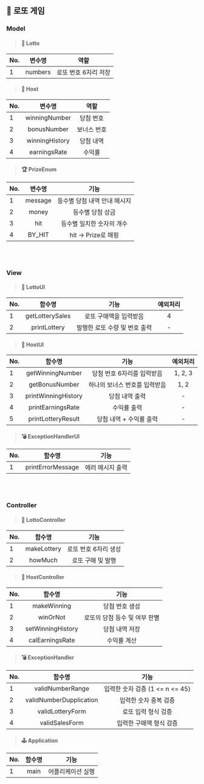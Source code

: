 ## 🎱 로또 게임


### Model

>#### 🎰 Lotto
| No. |   변수명   |      역할      |
|-----|:-------:|:------------:|
| 1   | numbers | 로또 번호 6자리 저장 |       

>#### 🏦 Host
| No. |      변수명       |  역할   |   
|-----|:--------------:|:-----:|
| 1   | winningNumber  | 당첨 번호 |
| 2   |bonusNumber|보너스 번호|
| 3   | winningHistory | 당첨 내역 |
| 4   |  earningsRate  |  수익률  |

>#### 🏆 PrizeEnum
| No. |   변수명   |        기능        | 
|-----|:-------:|:----------------:|
| 1   | message | 등수별 당첨 내역 안내 메시지 |
| 2   |  money  |    등수별 당첨 상금     |  
|3| hit|  등수별 일치한 숫자의 개수  |
|4|BY_HIT| hit -> Prize로 매핑 |



<br/></br>



### View

> #### 🎰 LottoUI
| No. |       함수명       |        기능         | 예외처리 |
|-----|:---------------:|:-----------------:|:----:|
| 1   | getLotterySales | 로또 구매액을 입력받음 |  4   |
| 2   |  printLottery   | 발행한 로또 수량 및 번호 출력 |  -   |


>#### 🏦 HostUI
| No. |         함수명         |       기능       |  예외처리   |
|-----|:-------------------:|:--------------:|:-------:|
| 1   |  getWinningNumber   | 당첨 번호 6자리를 입력받음  | 1, 2, 3 |
| 2   |   getBonusNumber    | 하나의 보너스 번호를 입력받음 |  1, 2   | 
| 3   | printWinningHistory |    당첨 내역 출력    |    -    |
| 4   |  printEarningsRate  |     수익률 출력     |    -    |
| 5   | printLotteryResult  | 당첨 내역 + 수익률 출력 |    -    |

>#### 💣 ExceptionHandlerUI
| No. |        함수명        |            기능            |
|-----|:-----------------:|:------------------------:|
| 1   | printErrorMessage | 에러 메시지 출력 |

<br/></br>

### Controller

>#### 🎰 LottoController
| No. |     함수명     |      기능      |
|-----|:-----------:|:------------:|
| 1   | makeLottery | 로또 번호 6자리 생성 |
| 2   |   howMuch   |  로또 구매 및 발행  |    

>#### 🏦 HostController
| No. |        함수명        |        기능         |  
|-----|:-----------------:|:-----------------:|
| 1   |    makeWinning    |     당첨 번호 생성      |
| 2   |     winOrNot      | 로또의 당첨 등수 및 여부 판별 | 
| 3   | setWinningHistory |     당첨 내역 저장      |
| 4   |  calEarningsRate  |      수익률 계산       |  

>#### 💣 ExceptionHandler
| No. |           함수명           |            기능            |
|-----|:-----------------------:|:------------------------:|
| 1   |    validNumberRange     | 입력한 숫자 검증 (1 <= n <= 45) |
| 2   | validNumberDupplication |       입력한 숫자 중복 검증       |
| 3   |    validLotteryForm     |       로또 입력 형식 검증        |
| 4   |     validSalesForm      |      입력한 구매액 형식 검증       |



>#### 🕹 Application
| No. |       함수명       |    기능     |  
|-----|:---------------:|:---------:|
| 1   |      main       | 어플리케이션 실행 | 
